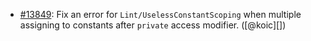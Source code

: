 * [#13849](https://github.com/rubocop/rubocop/issues/13849): Fix an error for `Lint/UselessConstantScoping` when multiple assigning to constants after `private` access modifier. ([@koic][])
